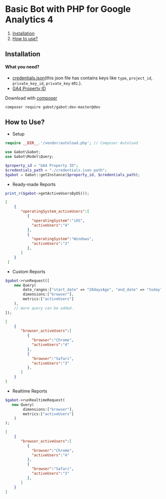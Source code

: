 # Basic Bot with PHP for Google Analytics 4
1. [Installation](https://github.com/bberkay/gabot-php#installation)
2. [How to use?](https://github.com/bberkay/gabot-php#how-to-use)
## Installation
#### What you need?
* [credentials.json](https://developers.google.com/analytics/devguides/reporting/data/v1/quickstart-client-libraries#step_1_enable_the_api)(this json file has contains keys like `type`, `project_id`, `private_key_id`, `private_key` etc.).
* [GA4 Property ID](https://support.google.com/analytics/answer/12270356?hl=en#:~:text=A%20Measurement%20ID%20is%20an,same%20as%20your%20destination%20ID.)

Download with [composer](https://getcomposer.org/Composer-Setup.exe)
```
composer require gabot/gabot:dev-master@dev
```
## How to Use?
* Setup
```php
require __DIR__.'/vendor/autoload.php'; // Composer Autoload

use Gabot\Gabot;
use Gabot\Model\Query;

$property_id = "GA4 Property ID";
$credentials_path = "./credentials.json path";
$gabot = Gabot::getInstance($property_id, $credentials_path);
```
* Ready-made Reports
```php
print_r($gabot->getActiveUsersByOS());
```
```json
[
    {
       "operatingSystem_activeUsers":[
          {
            "operatingSystem":"iOS",
            "activeUsers":"4"
          },
          {
            "operatingSystem":"Windows",
            "activeUsers":"3"
          },
       ]
    }
 ]
```
* Custom Reports
```php
$gabot->runRequest([
    new Query(
        date_ranges:["start_date" => "28daysAgo", "end_date" => "today"],
        dimensions:["browser"],
        metrics:["activeUsers"]
    ), 
    // more query can be added.
]);
```
```json
[
    {
       "browser_activeUsers":[
          {
            "browser":"Chrome",
            "activeUsers":"4"
          },
          {
            "browser":"Safari",
            "activeUsers":"3"
          },
       ]
    }
]
```
* Realtime Reports
```php
$gabot->runRealtimeRequest(
   new Query(
        dimensions:["browser"],
        metrics:["activeUsers"]
    )
);
```
```json
[
    {
       "browser_activeUsers":[
          {
            "browser":"Chrome",
            "activeUsers":"4"
          },
          {
            "browser":"Safari",
            "activeUsers":"3"
          },
       ]
    }
]
```
